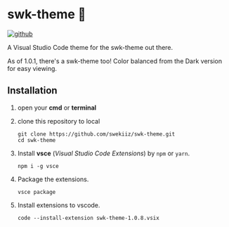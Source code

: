 # swk-theme 🔮

[![github](https://img.shields.io/badge/%40-swekiiz-orange)](https://github.com/swekiiz)

A Visual Studio Code theme for the swk-theme out there.

As of 1.0.1, there's a swk-theme too! Color balanced from the Dark version for easy viewing.

## Installation

<!-- 1. Install [Visual Studio Code](https://code.visualstudio.com/)
2. Launch Visual Studio Code
3. Choose **Extensions** from menu
4. Search for `swk theme`
5. Click **Install** to install it
6. Click **Reload** to reload the Code
7. From the menu bar click: Code > Preferences > Color Theme > **swk-theme** -->

1. open your **cmd** or **terminal**

2. clone this repository to local

    ```shell
    git clone https://github.com/swekiiz/swk-theme.git
    cd swk-theme
    ```

3. Install **vsce** (_Visual Studio Code Extensions_) by `npm` or `yarn`.

    ```shell
    npm i -g vsce
    ```

4. Package the extensions.

    ```shell
    vsce package
    ```

5. Install extensions to vscode.

    ```shell
    code --install-extension swk-theme-1.0.8.vsix
    ```
